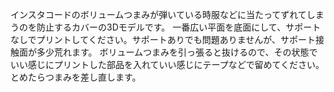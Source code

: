 インスタコードのボリュームつまみが弾いている時服などに当たってずれてしまうのを防止するカバーの3Dモデルです。
一番広い平面を底面にして、サポートなしでプリントしてください。サポートありでも問題ありませんが、サポート接触面が多少荒れます。
ボリュームつまみを引っ張ると抜けるので、その状態でいい感じにプリントした部品を入れていい感じにテープなどで留めてください。とめたらつまみを差し直します。
